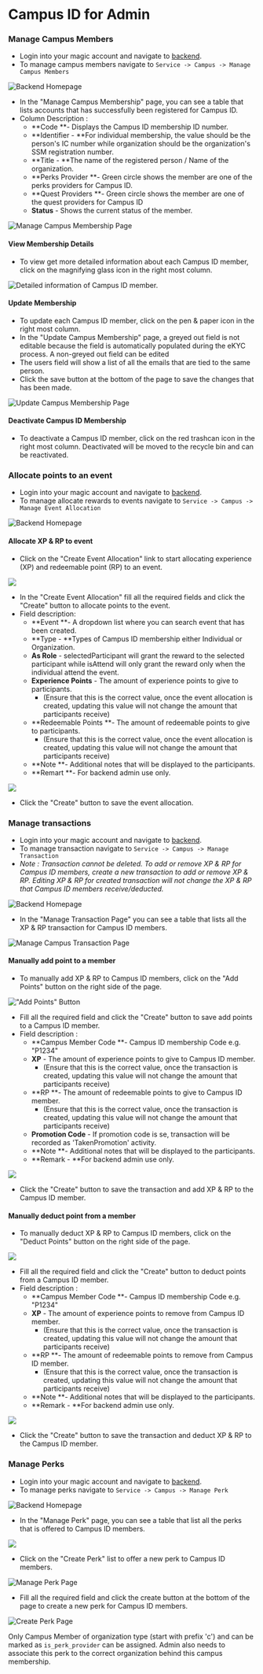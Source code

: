 # Campus ID for Admin

### Manage Campus Members

* Login into your magic account and navigate to [backend](https://central.mymagic.my/backend/).
* To manage campus members navigate to `Service -> Campus -> Manage Campus Members`

![Backend Homepage](../../.gitbook/assets/backend1.jpg)

* In the "Manage Campus Membership" page, you can see a table that lists accounts that has successfully been registered for Campus ID.
* Column Description :&#x20;
  * **Code **- Displays the Campus ID membership ID number.
  * **Identifier - **For individual membership, the value should be the person's IC number while organization should be the organization's SSM registration number.
  * **Title - **The name of the registered person / Name of the organization.
  * **Perks Provider **- Green circle shows the member are one of the perks providers for Campus ID.
  * **Quest Providers **- Green circle shows the member are one of the quest providers for Campus ID
  * **Status** - Shows the current status of the member.

![Manage Campus Membership Page](../../.gitbook/assets/backend2-edited.jpg)

#### View Membership Details

* To view get more detailed information about each Campus ID member, click on the magnifying glass icon in the right most column.

![Detailed information of Campus ID member.](../../.gitbook/assets/backend3-edited.jpg)

#### Update Membership

* To update each Campus ID member, click on the pen & paper icon in the right most column.
* In the "Update Campus Membership" page, a greyed out field is not editable because the field is automatically populated during the eKYC process. A non-greyed out field can be edited
* The users field will show a list of all the emails that are tied to the same person.
* Click the save button at the bottom of the page to save the changes that has been made.

![Update Campus Membership Page](../../.gitbook/assets/backedn4-edited.jpg)

#### Deactivate Campus ID Membership

* To deactivate a Campus ID member, click on the red trashcan icon in the right most column. Deactivated will be moved to the recycle bin and can be reactivated.

### Allocate points to an event

* Login into your magic account and navigate to [backend](https://central.mymagic.my/backend/).
* To manage allocate rewards to events navigate to `Service -> Campus -> Manage Event Allocation`

![Backend Homepage](../../.gitbook/assets/backend6-edited.jpg)

#### Allocate XP & RP to event

* Click on the "Create Event Allocation" link to start allocating experience (XP) and redeemable point (RP) to an event.

![](../../.gitbook/assets/backend7-edited.jpg)

* In the "Create Event Allocation" fill all the required fields and click the "Create" button to allocate points to the event.
* Field description:
  * **Event **- A dropdown list where you can search event that has been created.
  * **Type - **Types of Campus ID membership either Individual or Organization.
  * **As Role** - selectedParticipant will grant the reward to the selected participant while isAttend will only grant the reward only when the individual attend the event.
  * **Experience Points** - The amount of experience points to give to participants.&#x20;
    * (Ensure that this is the correct value, once the event allocation is created, updating this value will not change the amount that participants receive)
  * **Redeemable Points **- The amount of redeemable points to give to participants.&#x20;
    * (Ensure that this is the correct value, once the event allocation is created, updating this value will not change the amount that participants receive)
  * **Note **- Additional notes that will be displayed to the participants.
  * **Remart **- For backend admin use only.

![](../../.gitbook/assets/backend8-edited.jpg)

* Click the "Create" button to save the event allocation.

### Manage transactions

* Login into your magic account and navigate to [backend](https://central.mymagic.my/backend/).
* To manage transaction navigate to `Service -> Campus -> Manage Transaction`
* _Note : Transaction cannot be deleted. To add or remove XP & RP for Campus ID members, create a new transaction to add or remove XP & RP. Editing XP & RP for created transaction will not change the XP & RP that Campus ID members receive/deducted._

![Backend Homepage](../../.gitbook/assets/backend1-eee.jpg)

* In the "Manage Transaction Page" you can see a table that lists all the XP & RP transaction for Campus ID members.

![Manage Campus Transaction Page](../../.gitbook/assets/backend9-edited.jpg)

#### Manually add point to a member

* To manually add XP & RP to Campus ID members, click on the "Add Points" button on the right side of the page.

!["Add Points" Button](../../.gitbook/assets/backend9-eee.jpg)

* Fill all the required field and click the "Create" button to save add points to a Campus ID member.
* Field description :
  * **Campus Member Code **- Campus ID membership Code e.g. "P1234"
  * **XP** - The amount of experience points to give to Campus ID member.&#x20;
    * (Ensure that this is the correct value, once the transaction is created, updating this value will not change the amount that participants receive)
  * **RP **- The amount of redeemable points to give to Campus ID member.&#x20;
    * (Ensure that this is the correct value, once the transaction is created, updating this value will not change the amount that participants receive)
  * **Promotion Code** - If promotion code is se, transaction will be recorded as 'TakenPromotion' activity.
  * **Note **- Additional notes that will be displayed to the participants.
  * **Remark - **For backend admin use only.

![](../../.gitbook/assets/backend10-edited.jpg)

* Click the "Create" button to save the transaction and add XP & RP to the Campus ID member.

#### Manually deduct point from a member

* To manually deduct XP & RP to Campus ID members, click on the "Deduct Points" button on the right side of the page.

![](../../.gitbook/assets/backend9-ddd.jpg)

* Fill all the required field and click the "Create" button to deduct points from a Campus ID member.
* Field description :
  * **Campus Member Code **- Campus ID membership Code e.g. "P1234"
  * **XP** - The amount of experience points to remove from Campus ID member.&#x20;
    * (Ensure that this is the correct value, once the transaction is created, updating this value will not change the amount that participants receive)
  * **RP **- The amount of redeemable points to remove from Campus ID member.&#x20;
    * (Ensure that this is the correct value, once the transaction is created, updating this value will not change the amount that participants receive)
  * **Note **- Additional notes that will be displayed to the participants.
  * **Remark - **For backend admin use only.

![](../../.gitbook/assets/backend11-edited.jpg)

* Click the "Create" button to save the transaction and deduct XP & RP to the Campus ID member.

### Manage Perks

* Login into your magic account and navigate to [backend](https://central.mymagic.my/backend/).
* To manage perks navigate to `Service -> Campus -> Manage Perk`

![Backend Homepage](../../.gitbook/assets/backend1-ooo.jpg)

* In the "Manage Perk" page, you can see a table that list all the perks that is offered to Campus ID members.

![](../../.gitbook/assets/backend12-edited.jpg)

* Click on the "Create Perk" list to offer a new perk to Campus ID members.

![Manage Perk Page](../../.gitbook/assets/backend12-eee.jpg)

* Fill all the required field and click the create button at the bottom of the page to create a new perk for Campus ID members.

![Create Perk Page](../../.gitbook/assets/backend13-edited.jpg)

Only Campus Member of organization type (start with prefix 'c') and can be marked as `is_perk_provider` can be assigned. Admin also needs to associate this perk to the correct organization behind this campus membership.
